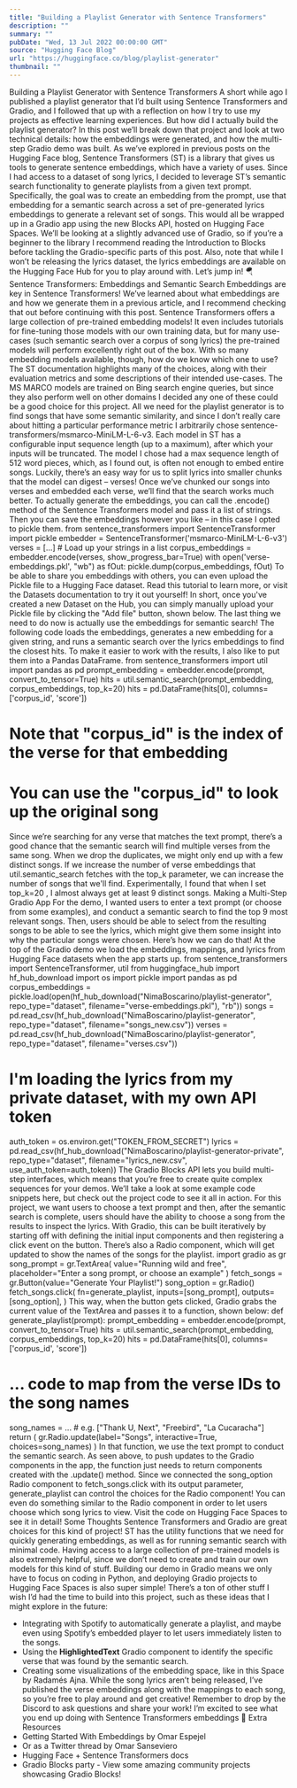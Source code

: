 ```yaml
---
title: "Building a Playlist Generator with Sentence Transformers"
description: ""
summary: ""
pubDate: "Wed, 13 Jul 2022 00:00:00 GMT"
source: "Hugging Face Blog"
url: "https://huggingface.co/blog/playlist-generator"
thumbnail: ""
---
```


Building a Playlist Generator with Sentence Transformers
A short while ago I published a playlist generator that I’d built using Sentence Transformers and Gradio, and I followed that up with a reflection on how I try to use my projects as effective learning experiences. But how did I actually build the playlist generator? In this post we’ll break down that project and look at two technical details: how the embeddings were generated, and how the multi-step Gradio demo was built.
As we’ve explored in previous posts on the Hugging Face blog, Sentence Transformers (ST) is a library that gives us tools to generate sentence embeddings, which have a variety of uses. Since I had access to a dataset of song lyrics, I decided to leverage ST’s semantic search functionality to generate playlists from a given text prompt. Specifically, the goal was to create an embedding from the prompt, use that embedding for a semantic search across a set of pre-generated lyrics embeddings to generate a relevant set of songs. This would all be wrapped up in a Gradio app using the new Blocks API, hosted on Hugging Face Spaces.
We’ll be looking at a slightly advanced use of Gradio, so if you’re a beginner to the library I recommend reading the Introduction to Blocks before tackling the Gradio-specific parts of this post. Also, note that while I won’t be releasing the lyrics dataset, the lyrics embeddings are available on the Hugging Face Hub for you to play around with. Let’s jump in! 🪂
Sentence Transformers: Embeddings and Semantic Search
Embeddings are key in Sentence Transformers! We’ve learned about what embeddings are and how we generate them in a previous article, and I recommend checking that out before continuing with this post.
Sentence Transformers offers a large collection of pre-trained embedding models! It even includes tutorials for fine-tuning those models with our own training data, but for many use-cases (such semantic search over a corpus of song lyrics) the pre-trained models will perform excellently right out of the box. With so many embedding models available, though, how do we know which one to use?
The ST documentation highlights many of the choices, along with their evaluation metrics and some descriptions of their intended use-cases. The MS MARCO models are trained on Bing search engine queries, but since they also perform well on other domains I decided any one of these could be a good choice for this project. All we need for the playlist generator is to find songs that have some semantic similarity, and since I don’t really care about hitting a particular performance metric I arbitrarily chose sentence-transformers/msmarco-MiniLM-L-6-v3.
Each model in ST has a configurable input sequence length (up to a maximum), after which your inputs will be truncated. The model I chose had a max sequence length of 512 word pieces, which, as I found out, is often not enough to embed entire songs. Luckily, there’s an easy way for us to split lyrics into smaller chunks that the model can digest – verses! Once we’ve chunked our songs into verses and embedded each verse, we’ll find that the search works much better.
To actually generate the embeddings, you can call the .encode()
method of the Sentence Transformers model and pass it a list of strings. Then you can save the embeddings however you like – in this case I opted to pickle them.
from sentence_transformers import SentenceTransformer
import pickle
embedder = SentenceTransformer('msmarco-MiniLM-L-6-v3')
verses = [...] # Load up your strings in a list
corpus_embeddings = embedder.encode(verses, show_progress_bar=True)
with open('verse-embeddings.pkl', "wb") as fOut:
pickle.dump(corpus_embeddings, fOut)
To be able to share you embeddings with others, you can even upload the Pickle file to a Hugging Face dataset. Read this tutorial to learn more, or visit the Datasets documentation to try it out yourself! In short, once you've created a new Dataset on the Hub, you can simply manually upload your Pickle file by clicking the "Add file" button, shown below.
The last thing we need to do now is actually use the embeddings for semantic search! The following code loads the embeddings, generates a new embedding for a given string, and runs a semantic search over the lyrics embeddings to find the closest hits. To make it easier to work with the results, I also like to put them into a Pandas DataFrame.
from sentence_transformers import util
import pandas as pd
prompt_embedding = embedder.encode(prompt, convert_to_tensor=True)
hits = util.semantic_search(prompt_embedding, corpus_embeddings, top_k=20)
hits = pd.DataFrame(hits[0], columns=['corpus_id', 'score'])
# Note that "corpus_id" is the index of the verse for that embedding
# You can use the "corpus_id" to look up the original song
Since we’re searching for any verse that matches the text prompt, there’s a good chance that the semantic search will find multiple verses from the same song. When we drop the duplicates, we might only end up with a few distinct songs. If we increase the number of verse embeddings that util.semantic_search
fetches with the top_k
parameter, we can increase the number of songs that we'll find. Experimentally, I found that when I set top_k=20
, I almost always get at least 9 distinct songs.
Making a Multi-Step Gradio App
For the demo, I wanted users to enter a text prompt (or choose from some examples), and conduct a semantic search to find the top 9 most relevant songs. Then, users should be able to select from the resulting songs to be able to see the lyrics, which might give them some insight into why the particular songs were chosen. Here’s how we can do that!
At the top of the Gradio demo we load the embeddings, mappings, and lyrics from Hugging Face datasets when the app starts up.
from sentence_transformers import SentenceTransformer, util
from huggingface_hub import hf_hub_download
import os
import pickle
import pandas as pd
corpus_embeddings = pickle.load(open(hf_hub_download("NimaBoscarino/playlist-generator", repo_type="dataset", filename="verse-embeddings.pkl"), "rb"))
songs = pd.read_csv(hf_hub_download("NimaBoscarino/playlist-generator", repo_type="dataset", filename="songs_new.csv"))
verses = pd.read_csv(hf_hub_download("NimaBoscarino/playlist-generator", repo_type="dataset", filename="verses.csv"))
# I'm loading the lyrics from my private dataset, with my own API token
auth_token = os.environ.get("TOKEN_FROM_SECRET")
lyrics = pd.read_csv(hf_hub_download("NimaBoscarino/playlist-generator-private", repo_type="dataset", filename="lyrics_new.csv", use_auth_token=auth_token))
The Gradio Blocks API lets you build multi-step interfaces, which means that you’re free to create quite complex sequences for your demos. We’ll take a look at some example code snippets here, but check out the project code to see it all in action. For this project, we want users to choose a text prompt and then, after the semantic search is complete, users should have the ability to choose a song from the results to inspect the lyrics. With Gradio, this can be built iteratively by starting off with defining the initial input components and then registering a click
event on the button. There’s also a Radio
component, which will get updated to show the names of the songs for the playlist.
import gradio as gr
song_prompt = gr.TextArea(
value="Running wild and free",
placeholder="Enter a song prompt, or choose an example"
)
fetch_songs = gr.Button(value="Generate Your Playlist!")
song_option = gr.Radio()
fetch_songs.click(
fn=generate_playlist,
inputs=[song_prompt],
outputs=[song_option],
)
This way, when the button gets clicked, Gradio grabs the current value of the TextArea
and passes it to a function, shown below:
def generate_playlist(prompt):
prompt_embedding = embedder.encode(prompt, convert_to_tensor=True)
hits = util.semantic_search(prompt_embedding, corpus_embeddings, top_k=20)
hits = pd.DataFrame(hits[0], columns=['corpus_id', 'score'])
# ... code to map from the verse IDs to the song names
song_names = ... # e.g. ["Thank U, Next", "Freebird", "La Cucaracha"]
return (
gr.Radio.update(label="Songs", interactive=True, choices=song_names)
)
In that function, we use the text prompt to conduct the semantic search. As seen above, to push updates to the Gradio components in the app, the function just needs to return components created with the .update()
method. Since we connected the song_option
Radio
component to fetch_songs.click
with its output
parameter, generate_playlist
can control the choices for the Radio
component!
You can even do something similar to the Radio
component in order to let users choose which song lyrics to view. Visit the code on Hugging Face Spaces to see it in detail!
Some Thoughts
Sentence Transformers and Gradio are great choices for this kind of project! ST has the utility functions that we need for quickly generating embeddings, as well as for running semantic search with minimal code. Having access to a large collection of pre-trained models is also extremely helpful, since we don’t need to create and train our own models for this kind of stuff. Building our demo in Gradio means we only have to focus on coding in Python, and deploying Gradio projects to Hugging Face Spaces is also super simple!
There’s a ton of other stuff I wish I’d had the time to build into this project, such as these ideas that I might explore in the future:
- Integrating with Spotify to automatically generate a playlist, and maybe even using Spotify’s embedded player to let users immediately listen to the songs.
- Using the **HighlightedText** Gradio component to identify the specific verse that was found by the semantic search.
- Creating some visualizations of the embedding space, like in this Space by Radamés Ajna.
While the song lyrics aren’t being released, I’ve published the verse embeddings along with the mappings to each song, so you’re free to play around and get creative!
Remember to drop by the Discord to ask questions and share your work! I’m excited to see what you end up doing with Sentence Transformers embeddings 🤗
Extra Resources
- Getting Started With Embeddings by Omar Espejel
- Or as a Twitter thread by Omar Sanseviero
- Hugging Face + Sentence Transformers docs
- Gradio Blocks party - View some amazing community projects showcasing Gradio Blocks!